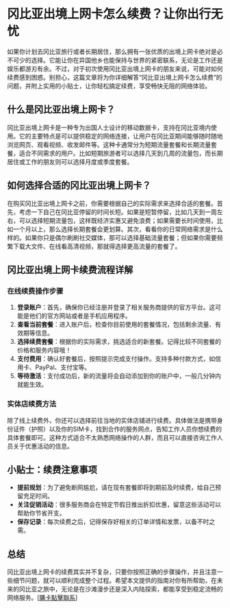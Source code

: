 # 冈比亚出境上网卡怎么续费？让你出行无忧

如果你计划去冈比亚旅行或者长期居住，那么拥有一张优质的出境上网卡绝对是必不可少的选择。它能让你在异国他乡也能保持与世界的紧密联系，无论是工作还是娱乐都游刃有余。不过，对于初次使用冈比亚出境上网卡的朋友来说，可能对如何续费感到困惑。别担心，这篇文章将为你详细解答“冈比亚出境上网卡怎么续费”的问题，并附上实用的小贴士，让你轻松搞定续费，享受畅快无阻的网络体验。

## 什么是冈比亚出境上网卡？

冈比亚出境上网卡是一种专为出国人士设计的移动数据卡，支持在冈比亚境内使用。它的主要特点是可以提供稳定的网络连接，让用户在冈比亚期间能够随时随地浏览网页、观看视频、收发邮件等。这种卡通常分为短期流量套餐和长期流量套餐，适合不同需求的用户。比如短期旅游者可以选择几天到几周的流量包，而长期居住或工作的朋友则可以选择月度或季度套餐。

## 如何选择合适的冈比亚出境上网卡？

在购买冈比亚出境上网卡之前，你需要根据自己的实际需求来选择合适的套餐。首先，考虑一下自己在冈比亚停留的时间长短。如果是短暂停留，比如几天到一周左右，可以选择短期流量包，这样既经济实惠又避免浪费；如果需要长时间使用，比如一个月以上，那么选择长期套餐会更划算。其次，看看你的日常网络需求是什么样的。如果你只是偶尔刷刷社交媒体，那可以选择基础流量套餐；但如果你需要频繁下载大文件、在线看高清视频，那就得选择更高流量的套餐了。

## 冈比亚出境上网卡续费流程详解

### 在线续费操作步骤

1. **登录账户**：首先，确保你已经注册并登录了相关服务商提供的官方平台。这可能是他们的官方网站或者是手机应用程序。
2. **查看当前套餐**：进入账户后，检查你目前使用的套餐情况，包括剩余流量、有效期等信息。
3. **选择续费套餐**：根据你的实际需求，挑选适合的新套餐。记得比较不同套餐的价格和服务内容哦！
4. **支付费用**：确认好套餐后，按照提示完成支付操作。支持多种付款方式，如信用卡、PayPal、支付宝等。
5. **等待激活**：支付成功后，新的流量将会自动添加到你的账户中，一般几分钟内就能生效。

### 实体店续费方法

除了线上续费外，你还可以选择前往当地的实体店铺进行续费。具体做法是携带身份证件（护照）以及你的SIM卡，找到合作的服务网点，告知工作人员你想续费的具体套餐即可。这种方式适合不太熟悉网络操作的人群，而且可以直接咨询工作人员关于优惠活动的信息。

## 小贴士：续费注意事项

- **提前规划**：为了避免断网尴尬，请在现有套餐即将到期前及时续费，给自己预留充足时间。
- **关注促销活动**：很多服务商会在特定节假日推出折扣优惠，留意这些活动可以帮助你节省开支。
- **保存记录**：每次续费之后，记得保存好相关的订单详情和发票，以备不时之需。

## 总结

冈比亚出境上网卡的续费其实并不复杂，只要你按照正确的步骤操作，并且注意一些细节问题，就可以顺利完成整个过程。希望本文提供的指南对你有所帮助，在未来的冈比亚之旅中，无论是在沙滩漫步还是深入内陆探索，都能享受到稳定流畅的网络服务。[[購卡點擊聯系](https://t.me/s/esim1088)]
